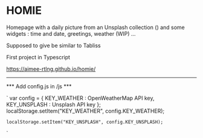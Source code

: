 # HOMIE
Homepage with a daily picture from an Unsplash collection () and some widgets : time and date, greetings, weather (WIP) ...

Supposed to give be similar to Tabliss

First project in Typescript 

https://aimee-rtlng.github.io/homie/

*******************

*** Add config.js in /js ***

`
    var config = {
        KEY_WEATHER : OpenWeatherMap API key,
        KEY_UNSPLASH : Unsplash API key
    };
    localStorage.setItem("KEY_WEATHER", config.KEY_WEATHER);  
    
    localStorage.setItem("KEY_UNSPLASH", config.KEY_UNSPLASH);  
` 
